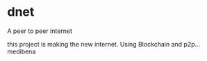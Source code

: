 # dnet
A peer to peer internet 

this project is making the new internet.
Using Blockchain and p2p...
        medibena
